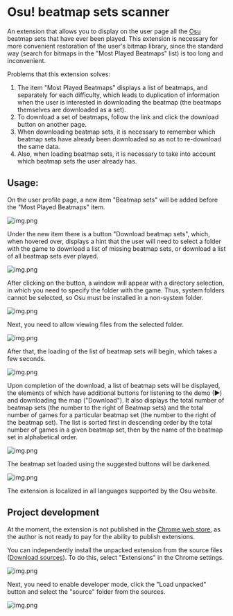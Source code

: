 # Osu! beatmap sets scanner
An extension that allows you to display on the user page all the [Osu](https://osu.ppy.sh/home) beatmap sets that have ever been played.
This extension is necessary for more convenient restoration of the user's bitmap library, since the standard way (search for bitmaps in the "Most Played Beatmaps" list) is too long and inconvenient.

Problems that this extension solves:
1) The item "Most Played Beatmaps" displays a list of beatmaps, and separately for each difficulty, which leads to duplication of information when the user is interested in downloading the beatmap (the beatmaps themselves are downloaded as a set).
2) To download a set of beatmaps, follow the link and click the download button on another page.
3) When downloading beatmap sets, it is necessary to remember which beatmap sets have already been downloaded so as not to re-download the same data.
4) Also, when loading beatmap sets, it is necessary to take into account which beatmap sets the user already has.

## Usage:
On the user profile page, a new item "Beatmap sets" will be added before the "Most Played Beatmaps" item.

![img.png](./readme/image1.png)

Under the new item there is a button "Download beatmap sets", which, when hovered over, displays a hint that the user will need to select a folder with the game to download a list of missing beatmap sets, or download a list of all beatmap sets ever played.

![img.png](./readme/image2.png)

After clicking on the button, a window will appear with a directory selection, in which you need to specify the folder with the game. Thus, system folders cannot be selected, so Osu must be installed in a non-system folder.

![img.png](./readme/image3.png)

Next, you need to allow viewing files from the selected folder.

![img.png](./readme/image4.png)

After that, the loading of the list of beatmap sets will begin, which takes a few seconds.

![img.png](./readme/image5.png)

Upon completion of the download, a list of beatmap sets will be displayed, the elements of which have additional buttons for listening to the demo (&#9654;) and downloading the map ("Download"). It also displays the total number of beatmap sets (the number to the right of Beatmap sets) and the total number of games for a particular beatmap set (the number to the right of the beatmap set). The list is sorted first in descending order by the total number of games in a given beatmap set, then by the name of the beatmap set in alphabetical order.

![img.png](./readme/image6.png)

The beatmap set loaded using the suggested buttons will be darkened.

![img.png](./readme/image7.png)

The extension is localized in all languages supported by the Osu website.

## Project development
At the moment, the extension is not published in the [Chrome web store](https://chrome.google.com/webstore/category/extensions), as the author is not ready to pay for the ability to publish extensions.

You can independently install the unpacked extension from the source files ([Download sources](https://github.com/Andreyman76/Osu-beatmap-sets-scanner/archive/refs/heads/main.zip)). To do this, select "Extensions" in the Chrome settings.

![img.png](./readme/image8.png)

Next, you need to enable developer mode, click the "Load unpacked" button and select the "source" folder from the sources.

![img.png](./readme/image9.png)